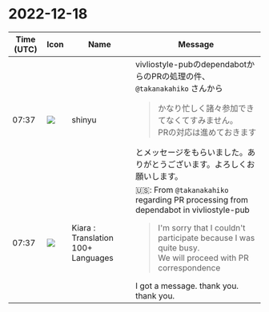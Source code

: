 # 2022-12-18

|Time (UTC)|Icon|Name|Message|
|---|---|---|---|
|07:37|![](https://avatars.slack-edge.com/2018-04-27/354445776386_e258f5ed5ba887b08668_72.jpg)|shinyu|vivliostyle-pubのdependabotからのPRの処理の件、 `@takanakahiko` さんから<br><blockquote>かなり忙しく諸々参加できてなくてすみません。<br>PRの対応は進めておきます</blockquote>とメッセージをもらいました。ありがとうございます。よろしくお願いします。|
|07:37|![](https://avatars.slack-edge.com/2021-08-02/2324149410423_2aa7423c4133ecb9f168_72.png)|Kiara : Translation 100+ Languages|🇺🇸: From `@takanakahiko` regarding PR processing from dependabot in vivliostyle-pub<br><blockquote>I'm sorry that I couldn't participate because I was quite busy.<br>We will proceed with PR correspondence</blockquote>I got a message. thank you. thank you.|
